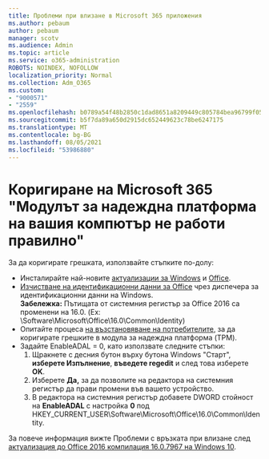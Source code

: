 ```yaml
---
title: Проблеми при влизане в Microsoft 365 приложения
ms.author: pebaum
author: pebaum
manager: scotv
ms.audience: Admin
ms.topic: article
ms.service: o365-administration
ROBOTS: NOINDEX, NOFOLLOW
localization_priority: Normal
ms.collection: Adm_O365
ms.custom:
- "9000571"
- "2559"
ms.openlocfilehash: b0789a54f48b2850c1dad8651a8209449c805784bea96799f05e67c4bc43fdb0
ms.sourcegitcommit: b5f7da89a650d2915dc652449623c78be6247175
ms.translationtype: MT
ms.contentlocale: bg-BG
ms.lasthandoff: 08/05/2021
ms.locfileid: "53986880"
---
```

# <a name="fixing-the-microsoft-365-apps-your-computers-trusted-platform-module-is-not-functioning-properly-message"></a>Коригиране на Microsoft 365 "Модулът за надеждна платформа на вашия компютър не работи правилно"

За да коригирате грешката, използвайте стъпките по-долу:

- Инсталирайте най-новите [актуализации за Windows](https://support.microsoft.com/help/4027667/windows-10-update) и [Office](https://support.office.com/article/update-office-and-your-computer-with-microsoft-update-2ab296f3-7f03-43a2-8e50-46de917611c5).
- [Изчистване на идентификационни данни за Office](https://docs.microsoft.com/office/troubleshoot/office-suite-issues/another-account-already-signed-in#step-4-clear-cached-credentials-on-the-computer) чрез диспечера за идентификационни данни на Windows.<br/>
    **Забележка:** Пътищата от системния регистър за Office 2016 са променени на 16.0. (Ex: \Software\Microsoft\Office\16.0\Common\Identity\)
- Опитайте процеса [на възстановяване на потребителите,](https://docs.microsoft.com/office365/troubleshoot/administration/connection-issue-when-sign-in-office-2016#symptom-2) за да коригирате грешките в модула за надеждна платформа (TPM).
- Задайте EnableADAL = 0, като използвате следните стъпки:  
    1. Щракнете с десния бутон върху бутона Windows "Старт", **изберете Изпълнение**, **въведете regedit** и след това изберете **OK**.
    2. Изберете **Да,** за да позволите на редактора на системния регистър да прави промени във вашето устройство.
    3. В редактора на системния регистър добавете DWORD стойност на **EnableADAL** с настройка **0** под HKEY_CURRENT_USER\Software\Microsoft\Office\16.0\Common\Identity.

За повече информация вижте Проблеми с връзката при влизане след [актуализация до Office 2016 компилация 16.0.7967 на Windows 10](https://docs.microsoft.com/office365/troubleshoot/administration/connection-issue-when-sign-in-office-2016).